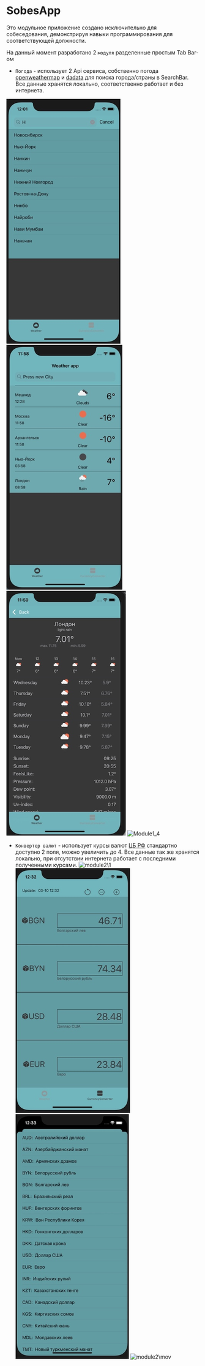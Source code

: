 # SobesApp
Это модульное приложение создано исключительно для собеседования, демонстрируя навыки программирования для соответствующей должности.

На данный момент разработано 2 `модуля` разделенные простым Tab Bar-ом

* `Погода`  - использует 2 Api сервиса, собственно погода [openweathermap](https://openweathermap.org/) и [dadata](https://dadata.ru/) для поиска города/cтраны в SearchBar.
Все данные хранятся локально, соответственно работает и без интернета.

![module1_1](Weather_3.jpg) ![module1_2](Weather_1.jpg) ![module1_3](Weather_2.jpg) ![Module1_4](Weather_4.gif)

* `Конвертер валют` -  использует курсы валют [ЦБ РФ](https://www.cbr-xml-daily.ru/) стандартно доступно 2 поля, можно увеличить до 4.
Все данные так же хранятся локально, при отсутствии интернета работает с последними полученными курсами.
![module2\1](Сurrency_3.jpg) ![module2\2](Currency_1.jpg) ![module2\3](Currency_2.jpg) ![module2\mov](Currency_4.gif)


